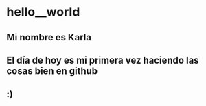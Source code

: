 # hello__world

## Mi nombre es Karla
## El día de hoy es mi primera vez haciendo las cosas bien en github
## :)
